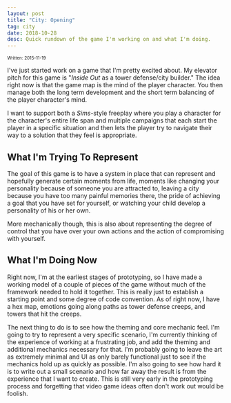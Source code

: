 ```yaml
---
layout: post
title: "City: Opening"
tag: city
date: 2018-10-28
desc: Quick rundown of the game I'm working on and what I'm doing.
---
```


<p style="font-size:10px">Written: 2015-11-19


I've just started work on a game that I'm pretty excited about. My elevator pitch for this game is "*Inside Out* as a tower defense/city builder." The idea right now is that the game map is the mind of the player character. You then manage both the long term development and the short term balancing of the player character's mind.

 
I want to support both a *Sims*-style freeplay where you play a character for the character's entire life span and multiple campaigns that each start the player in a specific situation and then lets the player try to navigate their way to a solution that they feel is appropriate.

## What I'm Trying To Represent

The goal of this game is to have a system in place that can represent and hopefully generate certain moments from life, moments like changing your personality because of someone you are attracted to, leaving a city because you have too many painful memories there, the pride of achieving a goal that you have set for yourself, or watching your child develop a personality of his or her own.


More mechanically though, this is also about representing the degree of control that you have over your own actions and the action of compromising with yourself.

## What I'm Doing Now

Right now, I'm at the earliest stages of prototyping, so I have made a working model of a couple of pieces of the game without much of the framework needed to hold it together. This is really just to establish a starting point and some degree of code convention. As of right now, I have a hex map, emotions going along paths as tower defense creeps, and towers that hit the creeps.


The next thing to do is to see how the theming and core mechanic feel. I'm going to try to represent a very specific scenario, I'm currently thinking of the experience of working at a frustrating job, and add the theming and additional mechanics necessary for that. I'm probably going to leave the art as extremely minimal and UI as only barely functional just to see if the mechanics hold up as quickly as possible. I'm also going to see how hard it is to write out a small scenario and how far away the result is from the experience that I want to create. This is still very early in the prototyping process and forgetting that video game ideas often don't work out would be foolish.

